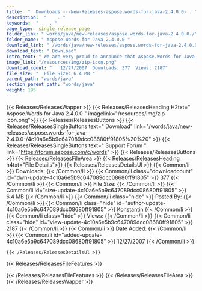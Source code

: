 ```yaml
---
title:  "  Downloads ---New-Releases-aspose.words-for-java-2.4.0.0- . " 
description:  "    . " 
keywords:  "    . " 
page_type:  single_release_page
folder_link: " words/java/new-releases/aspose.words-for-java-2.4.0.0-/"
folder_name: " Aspose.Words for Java 2.4.0.0 "
download_link: " /words/java/new-releases/aspose.words-for-java-2.4.0.0-/4c10a6e5b9c647089dcc08680ff91805"
download_text: " Download"
Intro_text: " We are very proud to announce that Aspose.Words for Java now supports Export to ..."
image_link: "/resources/img/zip-icon.png"
download_count: "   12/27/2007  Downloads: 377  Views: 2187"
file_size: "  File Size: 6.4 MB "
parent_path: "words/java"
section_parent_path: "words/java"
weight: 195 
---
```


{{< Releases/ReleasesWapper >}}
  {{< Releases/ReleasesHeading H2txt=" Aspose.Words for Java 2.4.0.0 " imagelink="/resources/img/zip-icon.png">}}
  {{< Releases/ReleasesButtons >}}
    {{< Releases/ReleasesSingleButtons text=" Download" link="/words/java/new-releases/aspose.words-for-java-2.4.0.0-/4c10a6e5b9c647089dcc08680ff91805%20%20" >}}
    {{< Releases/ReleasesSingleButtons text=" Support Forum " link="https://forum.aspose.com/c/words" >}}
  {{< Releases/ReleasesButtons >}}
  {{< Releases/ReleasesFileArea >}}
    {{< Releases/ReleasesHeading h4txt="File Details">}}
    {{< Releases/ReleasesDetailsUl >}}
            {{< Common/li  >}} Downloads: {{< /Common/li >}} 
      {{< Common/li class="downloadcount" id="dwn-update-4c10a6e5b9c647089dcc08680ff91805" >}} 377 {{< /Common/li >}} 
      {{< Common/li  >}} File Size: {{< /Common/li >}} 
      {{< Common/li id="size-update-4c10a6e5b9c647089dcc08680ff91805" >}} 6.4 MB {{< /Common/li >}} 
      {{< Common/li  class="hide" >}} Posted By: {{< /Common/li >}} 
      {{< Common/li class="hide" id="author-update-4c10a6e5b9c647089dcc08680ff91805" >}} Konstantin {{< /Common/li >}} 
      {{< Common/li class="hide"  >}} Views: {{< /Common/li >}} 
      {{< Common/li class="hide" id="view-update-4c10a6e5b9c647089dcc08680ff91805" >}} 2187 {{< /Common/li >}} 
      {{< Common/li  >}} Date Added: {{< /Common/li >}} 
      {{< Common/li id="added-update-4c10a6e5b9c647089dcc08680ff91805" >}} 12/27/2007 {{< /Common/li >}} 

    {{< /Releases/ReleasesDetailsUl >}}

  {{< Releases/ReleasesFileFeatures >}}
      
  {{< /Releases/ReleasesFileFeatures >}}
 {{< /Releases/ReleasesFileArea >}}
{{< /Releases/ReleasesWapper >}}


